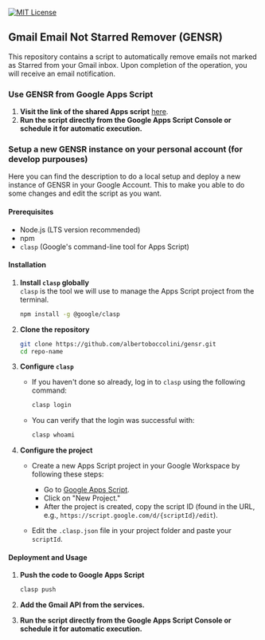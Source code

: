 [![MIT License](https://img.shields.io/badge/License-MIT-yellow.svg)](https://opensource.org/licenses/MIT)

## Gmail Email Not Starred Remover (GENSR)

This repository contains a script to automatically remove emails not marked as Starred from your Gmail inbox. Upon completion of the operation, you will receive an email notification.

### Use GENSR from Google Apps Script

1. **Visit the link of the shared Apps script** [here](https://script.google.com/d/1yAguOlWMdXBvcP8K61dyFPKze6DPW9QrF8BlIaT8c1xnSk6lhy_HlKuj/edit).
2. **Run the script directly from the Google Apps Script Console or schedule it for automatic execution.**

### Setup a new GENSR instance on your personal account (for develop purpouses)

Here you can find the description to do a local setup and deploy a new instance of GENSR in your Google Account. This to make you able to do some changes and edit the script as you want.

#### Prerequisites

- Node.js (LTS version recommended)
- npm
- `clasp` (Google's command-line tool for Apps Script)

#### Installation

1.  **Install `clasp` globally**  
    `clasp` is the tool we will use to manage the Apps Script project from the terminal.

    ```bash
    npm install -g @google/clasp
    ```

2.  **Clone the repository**

    ```bash
    git clone https://github.com/albertoboccolini/gensr.git
    cd repo-name
    ```

3.  **Configure `clasp`**

    - If you haven't done so already, log in to `clasp` using the following command:
      ```bash
      clasp login
      ```
    - You can verify that the login was successful with:
      ```bash
      clasp whoami
      ```

4.  **Configure the project**

    - Create a new Apps Script project in your Google Workspace by following these steps:

      - Go to [Google Apps Script](https://script.google.com/home).
      - Click on "New Project."
      - After the project is created, copy the script ID (found in the URL, e.g., `https://script.google.com/d/{scriptId}/edit`).

    - Edit the `.clasp.json` file in your project folder and paste your `scriptId`.

#### Deployment and Usage

1. **Push the code to Google Apps Script**

   ```bash
   clasp push
   ```

2. **Add the Gmail API from the services.**

3. **Run the script directly from the Google Apps Script Console or schedule it for automatic execution.**
